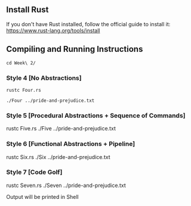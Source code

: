 ## Install Rust
If you don't have Rust installed, follow the official guide to install it:
https://www.rust-lang.org/tools/install


## Compiling and Running Instructions
```
cd Week\ 2/
```

### Style 4 [No Abstractions]
```
rustc Four.rs
```
```
./Four ../pride-and-prejudice.txt
```

### Style 5 [Procedural Abstractions + Sequence of Commands]
rustc Five.rs
./Five ../pride-and-prejudice.txt

### Style 6 [Functional Abstractions + Pipeline]
rustc Six.rs
./Six ../pride-and-prejudice.txt

### Style 7 [Code Golf]
rustc Seven.rs
./Seven ../pride-and-prejudice.txt

Output will be printed in Shell
